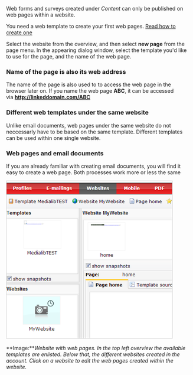 Web forms and surveys created under *Content* can only be published on
web pages within a website.

You need a web template to create your first web pages. [Read how to
create one]()

Select the website from the overview, and then select **new page** from
the page menu. In the appearing dialog window, select the template you'd
like to use for the page, and the name of the web page.

### Name of the page is also its web address

The name of the page is also used to to access the web page in the
browser later on. If you name the web page **ABC**, it can be accessed
via **http://linkeddomain.com/ABC**

### Different web templates under the same website

Unlike email documents, web pages under the same website do not
neccessarly have to be based on the same template. Different templates
can be used within one single website.

### Web pages and email documents

If you are already familiar with creating email documents, you will find
it easy to create a web page. Both processes work more or less the same

![](images/websites-overview.png)

**Image:***Website with web pages. In the top left overview the
available templates are enlisted. Below that, the different websites
created in the account. Click on a website to edit the web pages created
within the website.*
